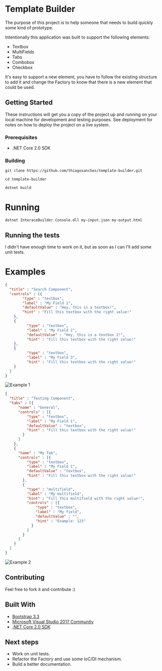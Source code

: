 # Template Builder

The purpose of this project is to help someone that needs to build quickly some kind of prototype.

Intentionally this application was built to support the following elements:
* Textbox
* MultiFields
* Tabs
* Combobox
* Checkbox

It's easy to support a new element, you have to follow the existing structure to add it and change the Factory to know that there is a new element that could be used.

## Getting Started

These instructions will get you a copy of the project up and running on your local machine for development and testing purposes. See deployment for notes on how to deploy the project on a live system.

### Prerequisites

* .NET Core 2.0 SDK

### Building

`git clone https://github.com/thiagosanches/template-builder.git`

`cd template-builder`

`dotnet build`

# Running

```
dotnet InteraceBuilder.Console.dll my-input.json my-output.html
```

## Running the tests

I didn't have enough time to work on it, but as soon as I can I'll add some unit tests.

# Examples
```json
{
  "title" : "Search Component",
  "controls" : [{
        "type" : "textbox",
        "label" : "My Field 1",
        "defaultValue" : "Hey, this is a textbox!",
        "hint" : "Fill this textbox with the right value!"
    },
    {
          "type" : "textbox",
          "label" : "My Field 2",
          "defaultValue" : "Hey, this is a textbox 2!",
          "hint" : "Fill this textbox with the right value!"
    },
    {
          "type" : "textbox",
          "label" : "My Field 3",
          "hint" : "Fill this textbox with the right value!"
    }
  ]
}
```

![Example 1](https://github.com/thiagosanches/template-builder/blob/master/Help/example1.PNG)

```json
{
  "title" : "Testing Component",
  "tabs" : [{
      "name" : "General",
      "controls" : [{
          "type" : "textbox",
          "label" : "My Field 1",
          "defaultValue" : "textbox",
          "hint" : "Fill this textbox with the right value!"
        }
      ]
    },
    {
      "name" : "My Tab",
      "controls" : [{
          "type" : "textbox",
          "label" : "My Field 1",
          "defaultValue" : "textbox",
          "hint" : "Fill this textbox with the right value!"
        },
        {
          "type" : "multifield",
          "label" : "My multifield",
          "hint" : "Fill this multifield with the right value!",
          "controls" : [{
              "type" : "textbox",
              "label" : "My field",
              "defaultValue" : "",
              "hint" : "Example: 123"
            }
          ]
        }
      ]
    }
  ]
}
```

![Example 2](https://github.com/thiagosanches/template-builder/blob/master/Help/example2.PNG)

## Contributing
Feel free to fork it and contribute :)

## Built With
* [Bootstrap 3.3](http://bootstrapdocs.com/v3.3.0/docs/getting-started/)
* [Microsoft Visual Studio 2017 Community](https://www.visualstudio.com/downloads/)
* [.NET Core 2.0 SDK](https://github.com/dotnet/core)

## Next steps
* Work on unit tests.
* Refactor the Factory and use some IoC/DI mechanism.
* Build a better documentation.
